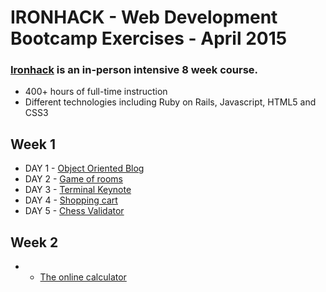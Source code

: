 # IRONHACK - Web Development Bootcamp Exercises - April 2015 
### [Ironhack](http://www.ironhack.com/) is an in-person intensive 8 week course.
* 400+ hours of full-time instruction
* Different technologies including Ruby on Rails, Javascript, HTML5 and CSS3

## Week 1
* DAY 1 - [Object Oriented Blog](https://github.com/marianmartinez/irohack-iron-blog)
* DAY 2 - [Game of rooms](https://github.com/marianmartinez/ironhack-game-of-rooms)
* DAY 3 - [Terminal Keynote](https://github.com/marianmartinez/ironhack-terminal-keynote)
* DAY 4 - [Shopping cart](https://github.com/marianmartinez/ironhack-shopping-cart)
* DAY 5 - [Chess Validator](https://github.com/marianmartinez/ironhack-chess-validator)

## Week 2
* - [The online calculator](https://github.com/marianmartinez/ironhack-online-calculator)
